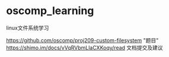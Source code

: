 # oscomp_learning
linux文件系统学习


https://github.com/oscomp/proj209-custom-filesystem	"题目"
https://shimo.im/docs/vVqRVbmLlaCXKoqy/read   文档提交及建议
